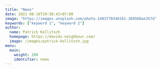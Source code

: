 ```yaml
---
title: "News"
date: 2021-08-16T19:58:41+07:00
image: "https://images.unsplash.com/photo-1493770348161-369560ae357d"
keywords: ["keyword 1", "keyword 2"]
author:
  name: Patrick Kollitsch
  homepage: https://davids-neighbour.com/
  image: /images/patrick-kollitsch.jpg
menu:
  main:
    weight: 200
    identifier: news
---
```

